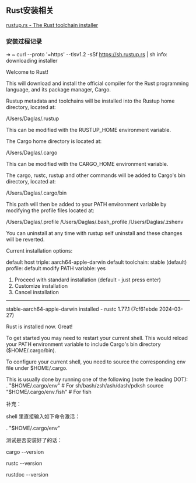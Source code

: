 ## Rust安装相关

[rustup.rs - The Rust toolchain installer](https://rustup.rs/)

### 安装过程记录

➜  ~ curl --proto '=https' --tlsv1.2 -sSf https://sh.rustup.rs | sh
info: downloading installer

Welcome to Rust!

This will download and install the official compiler for the Rust
programming language, and its package manager, Cargo.

Rustup metadata and toolchains will be installed into the Rustup
home directory, located at:

  /Users/Daglas/.rustup

This can be modified with the RUSTUP_HOME environment variable.

The Cargo home directory is located at:

  /Users/Daglas/.cargo

This can be modified with the CARGO_HOME environment variable.

The cargo, rustc, rustup and other commands will be added to
Cargo's bin directory, located at:

  /Users/Daglas/.cargo/bin

This path will then be added to your PATH environment variable by
modifying the profile files located at:

  /Users/Daglas/.profile
  /Users/Daglas/.bash_profile
  /Users/Daglas/.zshenv

You can uninstall at any time with rustup self uninstall and
these changes will be reverted.

Current installation options:


   default host triple: aarch64-apple-darwin
     default toolchain: stable (default)
               profile: default
  modify PATH variable: yes
1) Proceed with standard installation (default - just press enter)
2) Customize installation
3) Cancel installation

---


  stable-aarch64-apple-darwin installed - rustc 1.77.1 (7cf61ebde 2024-03-27)


Rust is installed now. Great!

To get started you may need to restart your current shell.
This would reload your PATH environment variable to include
Cargo's bin directory ($HOME/.cargo/bin).

To configure your current shell, you need to source
the corresponding env file under $HOME/.cargo.

This is usually done by running one of the following (note the leading DOT):
. "$HOME/.cargo/env"            # For sh/bash/zsh/ash/dash/pdksh
source "$HOME/.cargo/env.fish"  # For fish

补充：

shell 里直接输入如下命令激活：

. "$HOME/.cargo/env"

测试是否安装好了的话：

cargo --version

rustc --version

rustdoc --version